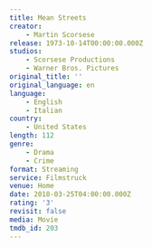 ```yaml
---
title: Mean Streets
creator:
    - Martin Scorsese
release: 1973-10-14T00:00:00.000Z
studios:
    - Scorsese Productions
    - Warner Bros. Pictures
original_title: ''
original_language: en
language:
    - English
    - Italian
country:
    - United States
length: 112
genre:
    - Drama
    - Crime
format: Streaming
service: Filmstruck
venue: Home
date: 2018-03-25T04:00:00.000Z
rating: '3'
revisit: false
media: Movie
tmdb_id: 203
---
```




